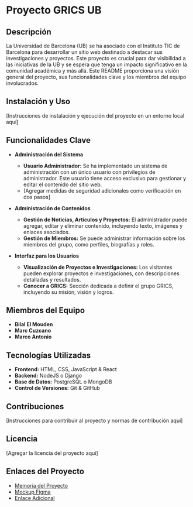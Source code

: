 # Proyecto GRICS UB

## Descripción

La Universidad de Barcelona (UB) se ha asociado con el Instituto TIC de Barcelona para desarrollar un sitio web destinado a destacar sus investigaciones y proyectos. Este proyecto es crucial para dar visibilidad a las iniciativas de la UB y se espera que tenga un impacto significativo en la comunidad académica y más allá. Este README proporciona una visión general del proyecto, sus funcionalidades clave y los miembros del equipo involucrados.

## Instalación y Uso

[Instrucciones de instalación y ejecución del proyecto en un entorno local aquí]

## Funcionalidades Clave

- **Administración del Sistema**
  - **Usuario Administrador:** Se ha implementado un sistema de administración con un único usuario con privilegios de administrador. Este usuario tiene acceso exclusivo para gestionar y editar el contenido del sitio web.
  - [Agregar medidas de seguridad adicionales como verificación en dos pasos]

- **Administración de Contenidos**
  - **Gestión de Noticias, Artículos y Proyectos:** El administrador puede agregar, editar y eliminar contenido, incluyendo texto, imágenes y enlaces asociados.
  - **Gestión de Miembros:** Se puede administrar información sobre los miembros del grupo, como perfiles, biografías y roles.

- **Interfaz para los Usuarios**
  - **Visualización de Proyectos e Investigaciones:** Los visitantes pueden explorar proyectos e investigaciones, con descripciones detalladas y resultados.
  - **Conocer a GRICS:** Sección dedicada a definir el grupo GRICS, incluyendo su misión, visión y logros.

## Miembros del Equipo

- **Bilal El Mouden**
- **Marc Cuzcano**
- **Marco Antonio**

## Tecnologías Utilizadas

- **Frontend:** HTML, CSS, JavaScript & React
- **Backend:** NodeJS o Django
- **Base de Datos:** PostgreSQL o MongoDB
- **Control de Versiones:** Git & GitHub

## Contribuciones

[Instrucciones para contribuir al proyecto y normas de contribución aquí]

## Licencia

[Agregar la licencia del proyecto aquí]

## Enlaces del Proyecto

- [Memoria del Proyecto](https://docs.google.com/document/d/1n4Jh_hIv1uAng6SlRXC6BerbHIUISJBDCvnP8AwmYBU/edit?usp=sharing)
- [Mockup Figma](https://www.figma.com/file/5Y03Cc6cR8XnbKYpAUBrAP/PROYECTO-UB?type=design&node-id=0%3A1&mode=design&t=DdLAEt3IpokKidxx-1)
- [Enlace Adicional](https://www.ejemplo.com)
